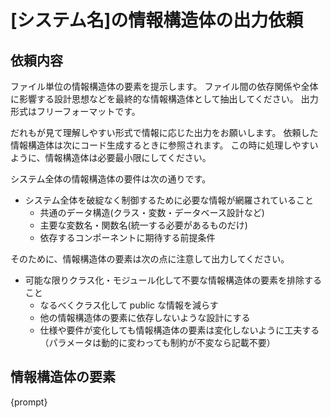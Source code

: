 # [システム名]の情報構造体の出力依頼

## 依頼内容

ファイル単位の情報構造体の要素を提示します。
ファイル間の依存関係や全体に影響する設計思想などを最終的な情報構造体として抽出してください。
出力形式はフリーフォーマットです。

だれもが見て理解しやすい形式で情報に応じた出力をお願いします。
依頼した情報構造体は次にコード生成するときに参照されます。
この時に処理しやすいように、情報構造体は必要最小限にしてください。

システム全体の情報構造体の要件は次の通りです。

- システム全体を破綻なく制御するために必要な情報が網羅されていること
  - 共通のデータ構造(クラス・変数・データベース設計など)
  - 主要な変数名・関数名(統一する必要があるものだけ)
  - 依存するコンポーネントに期待する前提条件

そのために、情報構造体の要素は次の点に注意して出力してください。

- 可能な限りクラス化・モジュール化して不要な情報構造体の要素を排除すること
  - なるべくクラス化して public な情報を減らす
  - 他の情報構造体の要素に依存しないような設計にする
  - 仕様や要件が変化しても情報構造体の要素は変化しないように工夫する（パラメータは動的に変わっても制約が不変なら記載不要）

## 情報構造体の要素

{prompt}
